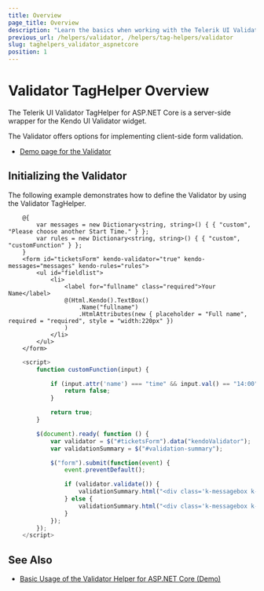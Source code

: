 ```yaml
---
title: Overview
page_title: Overview
description: "Learn the basics when working with the Telerik UI Validator for ASP.NET Core (MVC 6 or ASP.NET Core MVC)."
previous_url: /helpers/validator, /helpers/tag-helpers/validator
slug: taghelpers_validator_aspnetcore
position: 1
---
```


# Validator TagHelper Overview

The Telerik UI Validator TagHelper for ASP.NET Core is a server-side wrapper for the Kendo UI Validator widget.

The Validator offers options for implementing client-side form validation.

* [Demo page for the Validator](https://demos.telerik.com/aspnet-core/validator)

## Initializing the Validator

The following example demonstrates how to define the Validator by using the Validator TagHelper.

```TagHelper
    @{
        var messages = new Dictionary<string, string>() { { "custom", "Please choose another Start Time." } };
        var rules = new Dictionary<string, string>() { { "custom", "customFunction" } };
    }
    <form id="ticketsForm" kendo-validator="true" kendo-messages="messages" kendo-rules="rules">
        <ul id="fieldlist">
            <li>
                <label for="fullname" class="required">Your Name</label>
                @(Html.Kendo().TextBox()
                    .Name("fullname")
                    .HtmlAttributes(new { placeholder = "Full name", required = "required", style = "width:220px" })
                )
            </li>
        </ul>
    </form>
``` 
```JavaScript
    <script>
        function customFunction(input) {

            if (input.attr('name') === "time" && input.val() == "14:00") {
                return false;
            }

            return true;
        }

        $(document).ready( function () {
            var validator = $("#ticketsForm").data("kendoValidator");
            var validationSummary = $("#validation-summary");

            $("form").submit(function(event) {
                event.preventDefault();

                if (validator.validate()) {
                    validationSummary.html("<div class='k-messagebox k-messagebox-success'>Hooray! Your tickets has been booked!</div>");
                } else {
                    validationSummary.html("<div class='k-messagebox k-messagebox-error'>Oops! There is invalid data in the form.</div>");
                }
            });
        });
    </script>
```
## See Also

* [Basic Usage of the Validator Helper for ASP.NET Core (Demo)](https://demos.telerik.com/aspnet-core/validator)
